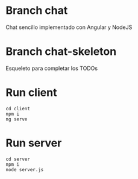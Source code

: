 # Branch chat
Chat sencillo implementado con Angular y NodeJS

# Branch chat-skeleton
Esqueleto para completar los TODOs

# Run client
    cd client
    npm i
    ng serve

# Run server
    cd server
    npm i
    node server.js
